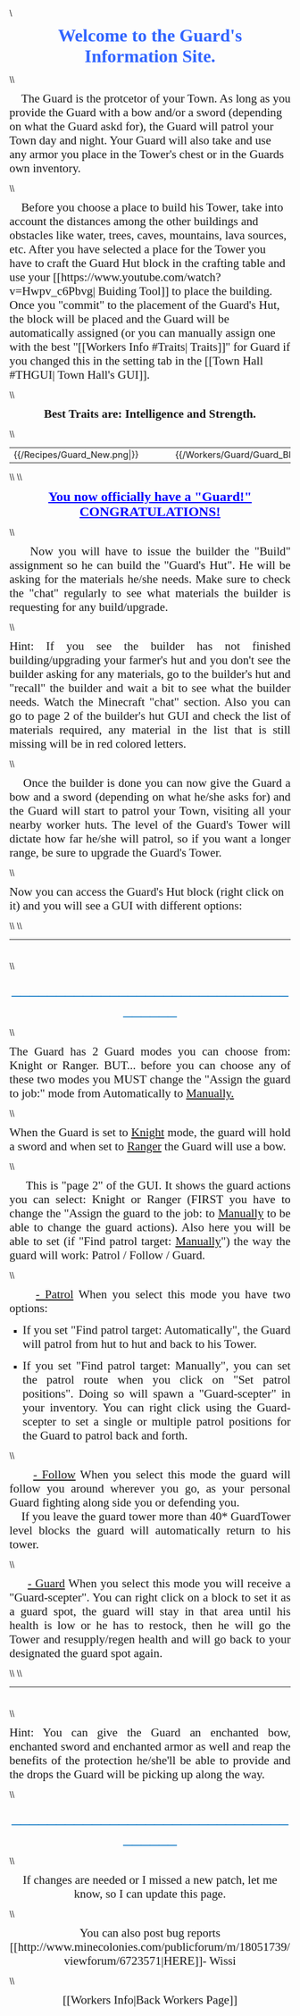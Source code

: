 \\
<p style="text-align: center;" align="center"><span style="font-family: times new roman,times;"><strong><span style="font-size: 24pt; color: #3366ff;">Welcome to the Guard's Information Site.</span></strong></span></p>
\\
<p><span style="font-family: 'Times New Roman',serif; font-size: 16pt;">&nbsp;&nbsp;&nbsp;&nbsp;The Guard is the protcetor of your Town. As long as you provide the Guard with a bow and/or a sword (depending on what the Guard askd for), the Guard will patrol your Town day and night. Your Guard will also take and use any armor you place in the Tower's chest or in the Guards own inventory.</span></p>
\\
<p><span style="font-size: 16pt; font-family: times new roman,times;">&nbsp;&nbsp;&nbsp;&nbsp;Before you choose a place to build his Tower, take into account the distances among the other buildings and obstacles like water, trees, caves, mountains, lava sources, etc. After you have selected a place for the Tower you have to craft the Guard Hut block in the crafting table and use your [[https://www.youtube.com/watch?v=Hwpv_c6Pbvg| Buiding Tool]] to place the building. Once you "commit" to the placement of the Guard's Hut, the block will be placed and the Guard will be automatically assigned (or you can manually assign one with the best "[[Workers Info #Traits| Traits]]" for Guard if you changed this in the setting tab in the [[Town Hall #THGUI| Town Hall's GUI]].</span></p>
\\
<p align="center"><span style="font-family: times new roman,times;"><strong><span style="font-size: 16pt;">Best Traits are: Intelligence and Strength.</span></strong></span></p>
\\
<center>
<table>
<tr>
<td>{{/Recipes/Guard_New.png|}}</td>
<td>&nbsp;&nbsp;&nbsp;&nbsp;&nbsp;&nbsp;&nbsp;&nbsp;</td>
<td>{{/Workers/Guard/Guard_Block.png|}}</td>
<td>&nbsp;&nbsp;&nbsp;&nbsp;&nbsp;&nbsp;&nbsp;&nbsp;</td>
<td>{{/Workers/Guard/Guard.png|}}</td>
</tr>
</table>
</center>
\\
\\
<p style="text-align: center;"><span style="color: #0000ff; font-size: 18pt; font-family: times new roman,times;"><strong><span style="text-decoration: underline;">You now officially have a "Guard!" CONGRATULATIONS!</span></strong></span></p>
\\
<p style="text-align: justify;"><span style="font-size: 16pt; font-family: times new roman,times;">&nbsp;&nbsp;&nbsp;&nbsp;Now you will have to issue the builder the "Build" assignment so he can build the "Guard's Hut". He will be asking for the materials he/she needs. Make sure to check the "chat" regularly to see what materials the builder is requesting for any build/upgrade.</span></p>
\\
<p style="text-align: justify;"><span style="font-size: 16pt; font-family: times new roman,times;">Hint: If you see the builder has not finished building/upgrading your farmer's hut and you don't see the builder asking for any materials, go to the builder's hut and "recall" the builder and wait a bit to see what the builder needs. Watch the Minecraft "chat" section. Also you can go to page 2 of the builder's hut GUI and check the list of materials required, any material in the list that is still missing will be in red colored letters.</span></p>
\\
<p style="text-align: justify;"><span style="font-size: 16pt; font-family: times new roman,times;">&nbsp;&nbsp;&nbsp;&nbsp;Once the builder is done you can now give the Guard  a bow and a sword (depending on what he/she asks for) and the Guard will start to patrol your Town, visiting all your nearby worker huts. The level of the Guard's Tower will dictate how far he/she will patrol, so if you want a longer range, be sure to upgrade the Guard's Tower.</span></p>
\\
<p><span style="font-size: 16pt; font-family: times new roman,times;">Now you can access the Guard's Hut block (right click on it) and you will see a GUI with different options:</span></p>
\\
\\
<table width="1106" height="23">
<tbody>
<tr>
<td style="width: 500px;">
<p style="text-align: justify;"><span style="font-size: 16pt; font-family: times new roman,times;">&nbsp;&nbsp;&nbsp;&nbsp; The Worker assigned and his/her Level. (the Worker levels up in time by doing his/her work. The higher the level the faster and more efficient he/she will be). And the buttons: <br /></span></p>
<ul style="list-style-type: square;">
<li style="text-align: justify;"><span style="font-size: 16pt; font-family: times new roman,times;"><span style="text-decoration: underline;">Fire/Hire Worker.</span>- If you think you have a better Citizen for the job with better skills or "Traits"</span></li>
</ul>
<ul style="list-style-type: square;">
<li style="text-align: justify;"><span style="font-size: 16pt; font-family: times new roman,times;"><span style="text-decoration: underline;">Recall Worker.-</span> If the builder gets stuck somewhere, or you just want to see what the builder has or give the builder something directly.</span></li>
</ul>
<ul style="list-style-type: square;">
<li style="text-align: justify;"><span style="font-size: 16pt; font-family: times new roman,times;"><span style="text-decoration: underline;">Build/Upgrade Building.-</span> to create the build/upgrade work order for this building.</span></li>
</ul>
<ul style="list-style-type: square;">
<li style="text-align: justify;"><span style="font-size: 16pt; font-family: times new roman,times;"><span style="text-decoration: underline;">Repair Building.-</span> So the builder can recreate the original building (at the current level) and fix any broken, missing, unwanted addons to the original building.</span></li>
</ul>
<ul style="list-style-type: square;">
<li style="text-align: justify;"><span style="font-size: 16pt; font-family: times new roman,times;"><span style="text-decoration: underline;">Inventory.-</span> This is the most important button. Here you can access the buildings storage from where the "Worker" takes and deposits materials, tools and anything he/she finds along the way (citizens will pickup anything in their path that is considered a "drop"; saplings, seeds, rotten flesh, bones, arrows, etc.).</span></li>
</ul>
</td><td style="width: 20px;"></td>
<td>{{/Workers/Guard/Guard_Gui.png|}}</td>
</tr>
</tbody>
</table>
\\
<p style="text-align: center;"><span style="font-family: 'Times New Roman',serif; font-size: 24.0pt; color: #0070c0;">_____________________________________</span></p>
\\
<p style="text-align: justify;"><span style="font-size: 16pt; font-family: times new roman,times;">The Guard has 2 Guard modes you can choose from: Knight or Ranger. BUT... before you can choose any of these two modes you MUST change the "Assign the guard to job:" mode from Automatically to <span style="text-decoration: underline;">Manually.</span></span></p>
\\
<p style="text-align: justify;"><span style="font-size: 16pt; font-family: times new roman,times;">When the Guard is set to <span style="text-decoration: underline;">Knight</span> mode, the guard will hold a sword and when set to <span style="text-decoration: underline;">Ranger</span> the Guard will use a bow.</span></p>
\\
<p style="text-align: justify;"><span style="font-size: 16pt; font-family: times new roman,times;">&nbsp;&nbsp;&nbsp;&nbsp; This is "page 2" of the GUI. It shows the guard actions you can select: Knight or Ranger (FIRST you have to change the "Assign the guard to the job: to <span style="text-decoration: underline;">Manually</span> to be able to change the guard actions). Also here you will be able to set (if "Find patrol target: <span style="text-decoration: underline;">Manually</span>") the way the guard will work: Patrol / Follow / Guard.<br /></span></p>
\\
<p style="text-align: justify;"><span style="font-size: 16pt; font-family: times new roman,times;">&nbsp;&nbsp;&nbsp;&nbsp; <span style="text-decoration: underline;">- Patrol</span> When you select this mode you have two options:<br />
<ul style="list-style-type: square;"></span></p>
<li style="text-align: justify;"><span style="font-size: 16pt; font-family: times new roman,times;">If you set "Find patrol target: Automatically", the Guard will patrol from hut to hut and back to his Tower.<br /></span></li>
</ul>
<ul style="list-style-type: square;">
<li style="text-align: justify;"><span style="font-size: 16pt; font-family: times new roman,times;">If you set "Find patrol target: Manually", you can set the patrol route when you click on "Set patrol positions". Doing so will spawn a "Guard-scepter" in your inventory. You can right click using the Guard-scepter to set a single or multiple patrol positions for the Guard to patrol back and forth.<br /></span></li>
</ul>
\\
<p style="text-align: justify;"><span style="font-size: 16pt; font-family: times new roman,times;">&nbsp;&nbsp;&nbsp;&nbsp; <span style="text-decoration: underline;">- Follow</span> When you select this mode the guard will follow you around wherever you go, as your personal Guard fighting along side you or defending you.<br />
&nbsp;&nbsp;&nbsp;&nbsp;If you leave the guard tower more than 40* GuardTower level blocks the guard will automatically return to his tower.<br /></span></p>
\\
<p style="text-align: justify;"><span style="font-size: 16pt; font-family: times new roman,times;">&nbsp;&nbsp;&nbsp;&nbsp; <span style="text-decoration: underline;">- Guard</span> When you select this mode you will receive a "Guard-scepter". You can right click on a block to set it as a guard spot, the guard will stay in that area until his health is low or he has to restock, then he will go the Tower and resupply/regen health and will go back to your designated the guard spot again.<br /></span></p>
\\
\\
<table width="1106" height="23">
<tbody>
<tr>
<td style="width: 500px;">
<ul style="list-style-type: square;">
<li style="text-align: justify;"><span style="font-size: 16pt; font-family: times new roman,times;"><span style="text-decoration: underline;">Knight.</span>- By default. Here you can define if you want the guard to be a Knight or Ranger.<br /></span></li>
</ul>
<ul style="list-style-type: square;">
<li style="text-align: justify;"><span style="font-size: 16pt; font-family: times new roman,times;"><span style="text-decoration: underline;">Automatically.</span>- By default. Here you can define if you want the guard to be assigned to Knight or Ranger automatically or Manually.<br /></span></li>
</ul><p><span style="font-size: 16pt; font-family: times new roman,times;"></span></p>
<ul style="list-style-type: square;">
<li style="text-align: justify;"><span style="font-size: 16pt; font-family: times new roman,times;"><span style="text-decoration: underline;">Automatically.</span>- By default. Here you can define if you want the guard to be assigned the patrol target automatically or manually if you want to designate the target(s) for him to patrol.<br /></span></li>
</ul><p><span style="font-size: 16pt; font-family: times new roman,times;"></span></p>
<ul style="list-style-type: square;">
<li style="text-align: justify;"><span style="font-size: 16pt; font-family: times new roman,times;"><span style="text-decoration: underline;">Off.</span>- By default. Here you can define if you want the guard to come back to the Tower on low health to recover his health.<br /></span></li>
</ul><p><span style="font-size: 16pt; font-family: times new roman,times;"></span></p>
<ul style="list-style-type: square;">
<li style="text-align: justify;"><span style="font-size: 16pt; font-family: times new roman,times;"><span style="text-decoration: underline;">Patrol / Follow / Guard.</span>- here you can define how the guard will work.<br /></span></li>
</ul><p><span style="font-size: 16pt; font-family: times new roman,times;"></span></p>
<ul style="list-style-type: square;">
<li style="text-align: justify;"><span style="font-size: 16pt; font-family: times new roman,times;"><span style="text-decoration: underline;">Inventory.-</span> This is the most important button. Here you can access the buildings storage from where the &ldquo;worker&rdquo; takes and deposits materials, tools and anything he/she finds along the way (citizens will pickup anything in their path that is considered a "drop"; sapling, seeds, rotten flesh, bones, arrows, etc.).</span></li>
</ul>
</td>
<td style="width: 20px;"></td>
<td>{{/Workers/Guard/Guard_Gui_2.png|}}</td>
</tr>
</tbody>
</table>
\\
<p style="text-align: justify;"><span style="font-size: 16pt; font-family: times new roman,times;">Hint: You can give the Guard an enchanted bow, enchanted sword and enchanted armor as well and reap the benefits of the protection he/she'll be able to provide and the drops the Guard will be picking up along the way.</span></p>
\\
<p style="text-align: center;"><span style="font-family: 'Times New Roman',serif; font-size: 24.0pt; color: #0070c0;">_____________________________________</span></p>
\\
<p style="text-align: center;"><span style="font-size: 16pt; font-family: times new roman,times;">If changes are needed or I missed a new patch, let me know, so I can update this page.</span><p>
\\
<p style="text-align: center;"><span style="font-size: 16pt; font-family: times new roman,times;">You can also post bug reports [[http://www.minecolonies.com/publicforum/m/18051739/viewforum/6723571|HERE]]- Wissi</span><p>
\\
<p style="text-align: center;"><span style="font-size: 16pt; font-family: times new roman,times;">[[Workers Info|Back Workers Page]]</span><p>
